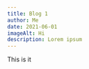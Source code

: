 ```yaml
---
title: Blog 1
author: Me
date: 2021-06-01
imageAlt: Hi
description: Lorem ipsum
---
```


This is it
